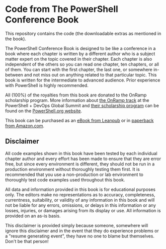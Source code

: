 Code from The PowerShell Conference Book
==========

This repository contains the code (the downloadable extras as mentioned in the book).

The PowerShell Conference Book is designed to be like a conference in a book where each chapter is written by a different author who is a subject matter expert on the topic covered in their chapter. Each chapter is also independent of the others so you can read one chapter, ten chapters, or all of them. You can start with the first chapter, the last one, or somewhere in-between and not miss out on anything related to that particular topic. This book is written for the intermediate to advanced audience. Prior experience with PowerShell is highly recommended.

All (100%) of the royalties from this book are donated to the OnRamp scholarship program. More information about [the OnRamp track](https://powershell.org/summit/summit-onramp/) at the PowerShell + DevOps Global Summit and [their scholarship program](https://powershell.org/summit/summit-onramp/onramp-scholarship/) can be found on the [PowerShell.org website](https://powershell.org/).

This book can be purchased as an [eBook from Leanpub](https://leanpub.com/powershell-conference-book) or in [paperback from Amazon.com](https://www.amazon.com/PowerShell-Conference-Book-Books/dp/1720169977).

## Disclaimer

All code examples shown in this book have been tested by each individual chapter author and every effort has been made to ensure that they are error free, but since every environment is different, they should not be run in a production environment without thoroughly testing them first. It is recommended that you use a non-production or lab environment to thoroughly test code examples used throughout this book.

All data and information provided in this book is for educational purposes only. The editors make no representations as to accuracy, completeness, currentness, suitability, or validity of any information in this book and will not be liable for any errors, omissions, or delays in this information or any losses, injuries, or damages arising from its display or use. All information is provided on an as-is basis.

This disclaimer is provided simply because someone, somewhere will ignore this disclaimer and in the event that they do experience problems or a "resume generating event", they have no one to blame but themselves. Don't be that person!
